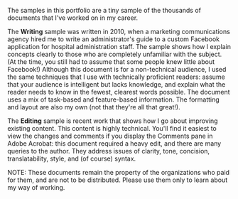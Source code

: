 The samples in this portfolio are a tiny sample of the thousands of documents that I've worked on in my career. 

The **Writing** sample was written in 2010, when a marketing communications agency hired me to write an administrator's guide to a custom Facebook application for hospital administration staff. The sample shows how I explain concepts clearly to those who are completely unfamiliar with the subject. (At the time, you still had to assume that some people knew little about Facebook!) Although this document is for a non-technical audience, I used the same techniques that I use with technically proficient readers: assume that your audience is intelligent but lacks knowledge, and explain what the reader needs to know in the fewest, clearest words possible. The document uses a mix of task-based and feature-based information. The formatting and layout are also my own (not that they're all that great!).

The **Editing** sample is recent work that shows how I go about improving existing content. This content is highly technical. You'll find it easiest to view the changes and comments if you display the Comments pane in Adobe Acrobat: this document required a heavy edit, and there are many queries to the author. They address issues of clarity, tone, concision, translatability, style, and (of course) syntax.

NOTE: These documents remain the property of the organizations who paid for them, and are not to be distributed. Please use them only to learn about my way of working. 
